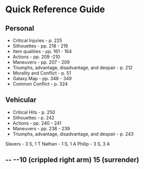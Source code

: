 # Quick Reference Guide
## Personal
* Critical Injuries - p. 225
* Silhouettes - pp. 218 - 219
* Item qualities - pp. 161 - 164
* Actions - pp. 209 -210
* Maneuvers - pp. 207 - 209
* Triumphs, advantage, disadvantage, and despair - p. 212
* Morality and Conflict - p. 51
* Galaxy Map - pp. 348 - 349
* Common Conflict - p. 324

## Vehicular
* Critical Hits - p. 250
* Silhouettes - p. 242
* Actions - pp. 240 - 241
* Maneuvers - pp. 238 - 239
* Triumphs, advantage, disadvantage, and despair - p. 243


Slavers - 3 S, 1 T
Nathan - 1 S, 1 A
Philip - 3 S, 3 A

--
--10 (crippled right arm)
15 (surrender)
--

